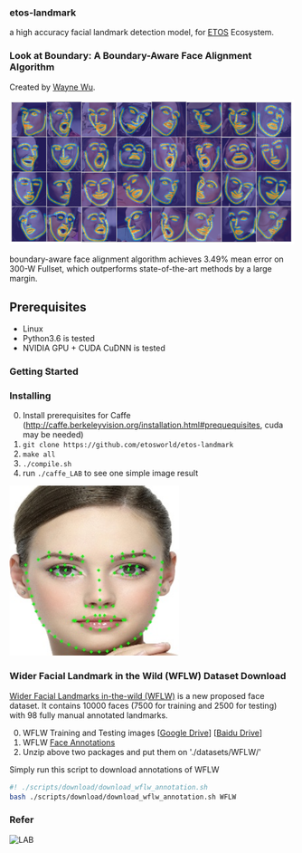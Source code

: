
### etos-landmark

a high accuracy facial landmark detection model, for [ETOS](https://etos.world) Ecosystem.

### Look at Boundary: A Boundary-Aware Face Alignment Algorithm

Created by [Wayne Wu](https://wywu.github.io/).

<img src='imgs/300W.png' width="1000px">

boundary-aware face alignment algorithm achieves 3.49% mean error on 300-W Fullset, which outperforms state-of-the-art methods by a large margin.

## Prerequisites
- Linux
- Python3.6 is tested
- NVIDIA GPU + CUDA CuDNN is tested

### Getting Started

### Installing
0. Install prerequisites for Caffe (http://caffe.berkeleyvision.org/installation.html#prequequisites, cuda may be needed)
1. ```git clone https://github.com/etosworld/etos-landmark```
2. ```make all```
3. ```./compile.sh```
4. run ```./caffe_LAB``` to see one simple image result

<img src='./out0.jpg' width="300px">

### Wider Facial Landmark in the Wild (WFLW) Dataset Download
[Wider Facial Landmarks in-the-wild (WFLW)](https://wywu.github.io/projects/LAB/WFLW.html) is a new proposed face dataset. It contains 10000 faces (7500 for training and 2500 for testing) with 98 fully manual annotated landmarks.

0. WFLW Training and Testing images [[Google Drive](https://drive.google.com/open?id=1hzBd48JIdWTJSsATBEB_eFVvPL1bx6UC)] [[Baidu Drive](https://pan.baidu.com/s/1paoOpusuyafHY154lqXYrA)]
1. WFLW [Face Annotations](https://wywu.github.io/projects/LAB/support/WFLW_annotations.tar.gz)
2. Unzip above two packages and put them on './datasets/WFLW/'

Simply run this script to download annotations of WFLW
```bash
#! ./scripts/download/download_wflw_annotation.sh
bash ./scripts/download/download_wflw_annotation.sh WFLW
```

### Refer

![LAB](https://github.com/wywu/LAB)
